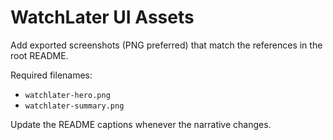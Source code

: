 # WatchLater UI Assets

Add exported screenshots (PNG preferred) that match the references in the root README.

Required filenames:
- `watchlater-hero.png`
- `watchlater-summary.png`

Update the README captions whenever the narrative changes.
